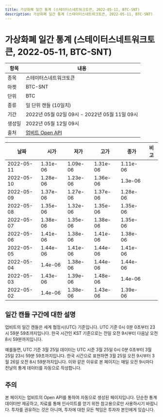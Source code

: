 ```yaml
---
title: 가상화폐 일간 통계 (스테이터스네트워크토큰, 2022-05-11, BTC-SNT)
description: 가상화폐 일간 통계 (스테이터스네트워크토큰, 2022-05-11, BTC-SNT)
---
```



가상화폐 일간 통계 (스테이터스네트워크토큰, 2022-05-11, BTC-SNT)
===

|항목|내용|
|--|--|
|종목|스테이터스네트워크토큰|
|마켓|BTC-SNT|
|단위|BTC|
|종류|일 단위 캔들 (10일치)|
|기간|2022년 05월 02일 09시 - 2022년 05월 11일 09시|
|생성일|2022년 05월 12일 09시|
|출처|[업비트 Open API](https://docs.upbit.com)|


|날짜|시가|저가|고가|종가|비고|
|--|--|--|--|--|--|
|2022-05-11|1.31e-06|1.09e-06|1.31e-06|1.11e-06|    |
|2022-05-10|1.28e-06|1.23e-06|1.36e-06|1.3e-06|    |
|2022-05-09|1.37e-06|1.27e-06|1.37e-06|1.28e-06|    |
|2022-05-08|1.35e-06|1.32e-06|1.35e-06|1.35e-06|    |
|2022-05-07|1.38e-06|1.35e-06|1.38e-06|1.35e-06|    |
|2022-05-06|1.41e-06|1.38e-06|1.41e-06|1.38e-06|    |
|2022-05-05|1.44e-06|1.41e-06|1.44e-06|1.41e-06|    |
|2022-05-04|1.4e-06|1.38e-06|1.44e-06|1.44e-06|    |
|2022-05-03|1.43e-06|1.39e-06|1.48e-06|1.4e-06|    |
|2022-05-02|1.4e-06|1.38e-06|1.43e-06|1.39e-06|    |


일간 캔들 구간에 대한 설명
---


업비트의 일간 캔들은 세계 협정시(UTC) 기준입니다. 
UTC 기준 0시 0분 0초부터 23시 59분 59초까지입니다. 
한국 시간인 KST 기준으로는 전일 오전 9시부터 다음날 오전 8시 59분까지입니다. 


예를들면, UTC 기준 3월 25일 데이터는 UTC 시준 3월 25일 0시 0분 0초부터 3월 25일 23시 59분 59초까지입니다. 
한국 시간으로 표현하면 3월 25일 오전 9시부터 3월 26일 오전 8시 59분까지입니다. 
이와 같은 이유로 본 페이지는 매일 오전 9시마다 전날의 통계 데이터를 자동으로 작성합니다. 


주의
---


본 페이지는 업비트의 Open API를 통하여 자동으로 생성된 페이지입니다. 
단순한 통계 데이터만 제공하고, 자료를 통해 인사이트를 얻기 위한 참고용으로만 사용하시기 바랍니다. 
투자를 권유하는 것은 아니며, 투자에 대한 모든 책임은 투자자 본인에게 있습니다. 
